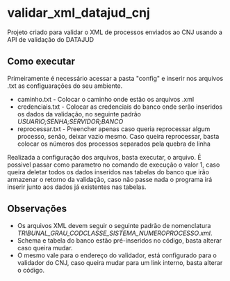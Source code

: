 # validar_xml_datajud_cnj
Projeto criado para validar o XML de processos enviados ao CNJ usando a API de validação do DATAJUD

## Como executar

Primeiramente é necessário acessar a pasta "config" e inserir nos arquivos .txt as configuarações do seu ambiente.

* caminho.txt - Colocar o caminho onde estão os arquivos .xml
* credenciais.txt - Colocar as credenciais do banco onde serão inseridos os dados da validação, no seguinte padrão *USUARIO;SENHA;SERVIDOR;BANCO*
* reprocessar.txt - Preencher apenas caso queria reprocessar algum processo, senão, deixar vazio mesmo. Caso queira reprocessar, basta colocar os números dos processos separados pela quebra de linha

Realizada a configuração dos arquivos, basta executar, o arquivo. É possivel passar como parametro no comando de execução o valor 1, caso queira deletar todos os dados inseridos nas tabelas do banco que irão armazenar o retorno da validação, caso não passe nada o programa irá inserir junto aos dados já existentes nas tabelas.

## Observações

* Os arquivos XML devem seguir o seguinte padrão de nomenclatura *TRIBUNAL_GRAU_CODCLASSE_SISTEMA_NUMEROPROCESSO.xml*.
* Schema e tabela do banco estão pré-inseridos no código, basta alterar caso queira mudar.
* O mesmo vale para o endereço do validador, está configurado para o validador do CNJ, caso queira mudar para um link interno, basta alterar o código.
